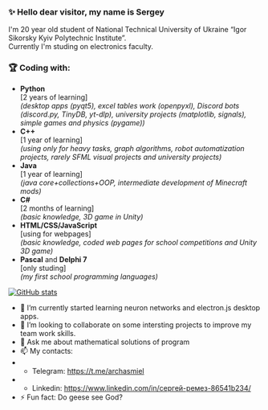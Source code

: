 ### ✨ Hello dear visitor, my name is Sergey<br> 
I'm 20 year old student of National Technical University of Ukraine “Igor Sikorsky Kyiv Polytechnic Institute”.<br> 
Currently I'm studing on electronics faculty.<br>



### 🏆 Coding with:
- **Python**<br/> 
[2 years of learning]<br> 
*(desktop apps (pyqt5), excel tables work (openpyxl), Discord bots (discord.py, TinyDB, yt-dlp), university projects (matplotlib, signals), simple games and physics (pygame))*
- **C++**<br> 
[1 year of learning]<br> 
*(using only for heavy tasks, graph algorithms, robot automatization projects, rarely SFML visual projects and university projects)*
- **Java**<br> 
[1 year of learning]<br> 
*(java core+collections+OOP, intermediate development of Minecraft mods)*
- **C#**<br> 
[2 months of learning]<br> 
*(basic knowledge, 3D game in Unity)*
- **HTML/CSS/JavaScript**<br> 
[using for webpages]<br> 
*(basic knowledge, coded web pages for school competitions and Unity 3D game)*
- **Pascal** and **Delphi 7**<br> 
[only studing]<br> 
*(my first school programming languages)*


 [![GitHub stats](https://github-readme-stats.vercel.app/api?username=Archasmiel)](https://github.com/anuraghazra/github-readme-stats)


- 🌱 I’m currently started learning neuron networks and electron.js desktop apps.
- 👯 I’m looking to collaborate on some intersting projects to improve my team work skills. 
- 💬 Ask me about mathematical solutions of program 
- 📫 My contacts: 
- - Telegram: https://t.me/archasmiel
- - Linkedin: https://www.linkedin.com/in/сергей-ремез-86541b234/
- ⚡ Fun fact: Do geese see God?
